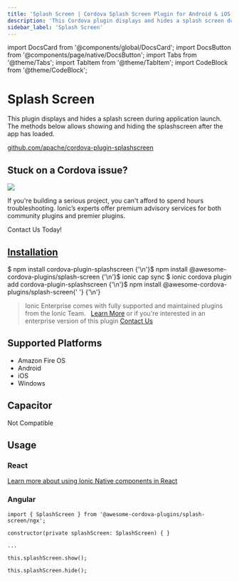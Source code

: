```yaml
---
title: 'Splash Screen | Cordova Splash Screen Plugin for Android & iOS'
description: 'This Cordova plugin displays and hides a splash screen during application launch. Show and hide the splash screen after the Android or iOS app has loaded.'
sidebar_label: 'Splash Screen'
---
```


import DocsCard from '@components/global/DocsCard';
import DocsButton from '@components/page/native/DocsButton';
import Tabs from '@theme/Tabs';
import TabItem from '@theme/TabItem';
import CodeBlock from '@theme/CodeBlock';

# Splash Screen

This plugin displays and hides a splash screen during application launch. The methods below allows showing and hiding the splashscreen after the app has loaded.

<p>
  <a href="https://github.com/apache/cordova-plugin-splashscreen" target="_blank" rel="noopener" className="git-link">github.com/apache/cordova-plugin-splashscreen</a>
</p>

<h2>Stuck on a Cordova issue?</h2>
<DocsCard
  className="cordova-ee-card"
  header="Don't waste precious time on plugin issues."
  href="https://ionicframework.com/sales?product_of_interest=Ionic%20Native"
>
  <div>
    <img src="/docs/icons/native-cordova-bot.png" className="cordova-ee-img" />
    <p>If you're building a serious project, you can't afford to spend hours troubleshooting. Ionic’s experts offer premium advisory services for both community plugins and premier plugins.</p>
    <DocsButton className="native-ee-detail">Contact Us Today!</DocsButton>
  </div>
</DocsCard>

<h2 id="installation">
  <a href="#installation">Installation</a>
</h2>
<Tabs
  groupId="runtime"
  defaultValue="Capacitor"
  values={[
    { value: 'Capacitor', label: 'Capacitor' },
    { value: 'Cordova', label: 'Cordova' },
    { value: 'Enterprise', label: 'Enterprise' },
  ]}
>
  <TabItem value="Capacitor">
    <CodeBlock className="language-shell">
      $ npm install cordova-plugin-splashscreen {'\n'}$ npm install @awesome-cordova-plugins/splash-screen {'\n'}$ ionic
      cap sync
    </CodeBlock>
  </TabItem>
  <TabItem value="Cordova">
    <CodeBlock className="language-shell">
      $ ionic cordova plugin add cordova-plugin-splashscreen {'\n'}$ npm install @awesome-cordova-plugins/splash-screen{' '}
      {'\n'}
    </CodeBlock>
  </TabItem>
  <TabItem value="Enterprise">
    <blockquote>
      Ionic Enterprise comes with fully supported and maintained plugins from the Ionic Team. &nbsp;
      <a className="btn" href="https://ionic.io/docs/premier-plugins">Learn More</a> or if you're interested in an enterprise version of this plugin <a className="btn" href="https://ionicframework.com/sales?product_of_interest=Ionic%20Enterprise%20Engine">Contact Us</a>
    </blockquote>
  </TabItem>
</Tabs>

## Supported Platforms

- Amazon Fire OS
- Android
- iOS
- Windows

## Capacitor

Not Compatible

## Usage

### React

[Learn more about using Ionic Native components in React](../native-community.md#react)

### Angular

```tsx
import { SplashScreen } from '@awesome-cordova-plugins/splash-screen/ngx';

constructor(private splashScreen: SplashScreen) { }

...

this.splashScreen.show();

this.splashScreen.hide();
```
